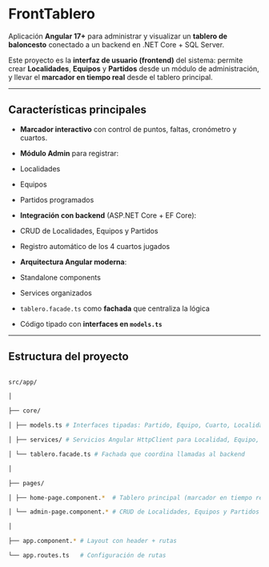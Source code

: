 # FrontTablero



Aplicación **Angular 17+** para administrar y visualizar un **tablero de baloncesto** conectado a un backend en .NET Core + SQL Server.



Este proyecto es la **interfaz de usuario (frontend)** del sistema: permite crear **Localidades**,
**Equipos** y **Partidos** desde un módulo de administración, y llevar el **marcador en tiempo real** desde el tablero principal.



---



## Características principales



-	**Marcador interactivo** con control de puntos, faltas, cronómetro y cuartos.

-	**Módulo Admin** para registrar:

-	Localidades

-	Equipos

-	Partidos programados

-	**Integración con backend** (ASP.NET Core + EF Core):

-	CRUD de Localidades, Equipos y Partidos

-	Registro automático de los 4 cuartos jugados

-	**Arquitectura Angular moderna**:

-	Standalone components

-	Services organizados

-	`tablero.facade.ts` como **fachada** que centraliza la lógica
 
-	Código tipado con **interfaces en `models.ts`**



---



## Estructura del proyecto



```bash

src/app/

│

├── core/

│ ├── models.ts	# Interfaces tipadas: Partido, Equipo, Cuarto, Localidad, Itabler

│ ├── services/	# Servicios Angular HttpClient para Localidad, Equipo, Partido, Cuarto

│ └── tablero.facade.ts	# Fachada que coordina llamadas al backend

│

├── pages/

│ ├── home-page.component.*  # Tablero principal (marcador en tiempo real)

│ └── admin-page.component.* # CRUD de Localidades, Equipos y Partidos

│

├── app.component.*	# Layout con header + rutas

└── app.routes.ts	# Configuración de rutas

